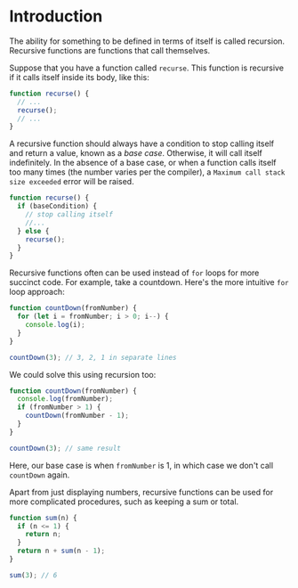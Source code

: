 # Introduction

The ability for something to be defined in terms of itself is called recursion.
Recursive functions are functions that call themselves.

Suppose that you have a function called `recurse`.
This function is recursive if it calls itself inside its body, like this:

```js
function recurse() {
  // ...
  recurse();
  // ...
}
```

A recursive function should always have a condition to stop calling itself and return a value, known as a _base case_. Otherwise, it will call itself indefinitely. In the absence of a base case, or when a function calls itself too many times (the number varies per the compiler), a `Maximum call stack size exceeded` error will be raised.

```js
function recurse() {
  if (baseCondition) {
    // stop calling itself
    //...
  } else {
    recurse();
  }
}
```

Recursive functions often can be used instead of `for` loops for more succinct code.
For example, take a countdown.
Here's the more intuitive `for` loop approach:

```js
function countDown(fromNumber) {
  for (let i = fromNumber; i > 0; i--) {
    console.log(i);
  }
}

countDown(3); // 3, 2, 1 in separate lines
```

We could solve this using recursion too:

```js
function countDown(fromNumber) {
  console.log(fromNumber);
  if (fromNumber > 1) {
    countDown(fromNumber - 1);
  }
}

countDown(3); // same result
```

Here, our base case is when `fromNumber` is 1, in which case we don't call `countDown` again.

Apart from just displaying numbers, recursive functions can be used for more complicated procedures, such as keeping a sum or total.

```js
function sum(n) {
  if (n <= 1) {
    return n;
  }
  return n + sum(n - 1);
}

sum(3); // 6
```
